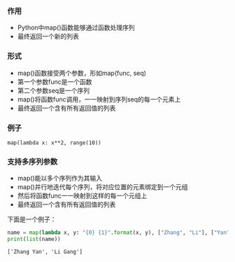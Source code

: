 ### 作用
- Python中map()函数能够通过函数处理序列
- 最终返回一个新的列表

### 形式
- map()函数接受两个参数，形如map(func, seq)
- 第一个参数func是一个函数
- 第二个参数seq是一个序列
- map()将函数func调用，一一映射到序列seq的每一个元素上
- 最终返回一个含有所有返回值的列表

### 例子
```
map(lambda x: x**2, range(10))
```

### 支持多序列参数
- map()能以多个序列作为其输入
- map()并行地迭代每个序列，将对应位置的元素绑定到一个元组
- 然后将函数func一一映射到这样的每一个元组上
- 最终返回一个含有所有返回值的列表

下面是一个例子：
```python
name = map(lambda x, y: "{0} {1}".format(x, y), ["Zhang", "Li"], ["Yan", "Gang"])
print(list(name))
```
`['Zhang Yan', 'Li Gang']`
